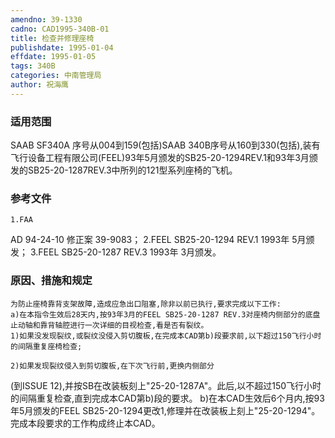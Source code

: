 ```yaml
---
amendno: 39-1330
cadno: CAD1995-340B-01
title: 检查并修理座椅
publishdate: 1995-01-04
effdate: 1995-01-05
tags: 340B
categories: 中南管理局
author: 祝海鹰
---
```


### 适用范围 
SAAB SF340A 序号从004到159(包括)SAAB 340B序号从160到330(包括),装有飞行设备工程有限公司(FEEL)93年5月颁发的SB25-20-1294REV.1和93年3月颁发的SB25-20-1287REV.3中所列的121型系列座椅的飞机。

### 参考文件
    1.FAA 
AD 94-24-10 修正案 39-9083； 
2.FEEL 
SB25-20-1294 REV.1 1993年 5月颁发； 
3.FEEL 
SB25-20-1287 REV.3 1993年 3月颁发。


### 原因、措施和规定 
    为防止座椅靠背支架故障,造成应急出口阻塞,除非以前已执行,要求完成以下工作: 
    a)在本指令生效后28天内,按93年3月的FEEL SB25-20-1287 REV.3对座椅内侧部分的底盘止动轴和靠背轴腔进行一次详细的目视检查,看是否有裂纹。 
    1)如果没发现裂纹,或裂纹没侵入剪切腹板,在完成本CAD第b)段要求前,以下超过150飞行小时的间隔重复座椅检查; 

    2)如果发现裂纹侵入到剪切腹板,在下次飞行前,更换内侧部分
  
(到ISSUE 12),并按SB在改装板刻上"25-20-1287A"。此后,以不超过150飞行小时的间隔重复检查,直到完成本CAD第b)段的要求。 
    b)在本CAD生效后6个月内,按93年5月颁发的FEEL SB25-20-1294更改1,修理并在改装板上刻上"25-20-1294"。完成本段要求的工作构成终止本CAD。
